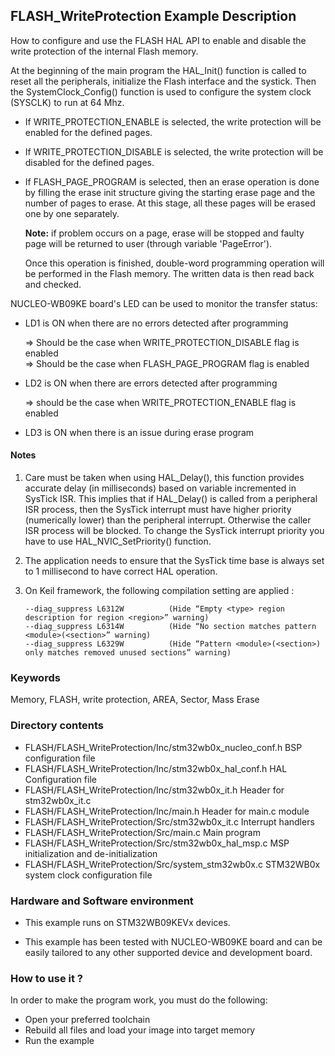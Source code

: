 ## <b>FLASH_WriteProtection Example Description</b>

How to configure and use the FLASH HAL API to enable and disable the write
protection of the internal Flash memory.

At the beginning of the main program the HAL_Init() function is called to reset
all the peripherals, initialize the Flash interface and the systick.
Then the SystemClock_Config() function is used to configure the system clock (SYSCLK)
to run at 64 Mhz.

  - If WRITE_PROTECTION_ENABLE is selected, the write protection will be enabled
    for the defined pages.

  - If WRITE_PROTECTION_DISABLE is selected, the write protection will be disabled
    for the defined pages.

  - If FLASH_PAGE_PROGRAM is selected, then an erase operation is done by filling
    the erase init structure giving the starting erase page and the number of
    pages to erase. At this stage, all these pages will be erased one by one separately.

    **Note:** if problem occurs on a page, erase will be stopped and faulty page will
    be returned to user (through variable 'PageError').

    Once this operation is finished, double-word programming operation will be performed
    in the Flash memory. The written data is then read back and checked.

NUCLEO-WB09KE board's LED can be used to monitor the transfer status:

 - LD1 is ON when there are no errors detected after programming
 
    => Should be the case when WRITE_PROTECTION_DISABLE flag is enabled  
    => Should be the case when FLASH_PAGE_PROGRAM flag is enabled

 - LD2 is ON when there are errors detected after programming
 
    => should be the case when WRITE_PROTECTION_ENABLE flag is enabled

 - LD3 is ON when there is an issue during erase program 

#### <b>Notes</b>

 1. Care must be taken when using HAL_Delay(), this function provides accurate
    delay (in milliseconds) based on variable incremented in SysTick ISR. This
    implies that if HAL_Delay() is called from a peripheral ISR process, then
    the SysTick interrupt must have higher priority (numerically lower)
    than the peripheral interrupt. Otherwise the caller ISR process will be blocked.
    To change the SysTick interrupt priority you have to use HAL_NVIC_SetPriority() function.

 2. The application needs to ensure that the SysTick time base is always set to 1 millisecond
    to have correct HAL operation.

 3. On Keil framework, the following compilation setting are applied :
    
        --diag_suppress L6312W          (Hide “Empty <type> region description for region <region>” warning)
        --diag_suppress L6314W          (Hide “No section matches pattern <module>(<section>” warning)
        --diag_suppress L6329W          (Hide “Pattern <module>(<section>) only matches removed unused sections” warning)
    
### <b>Keywords</b>

Memory, FLASH, write protection, AREA, Sector, Mass Erase

### <b>Directory contents</b>

  - FLASH/FLASH_WriteProtection/Inc/stm32wb0x_nucleo_conf.h     BSP configuration file
  - FLASH/FLASH_WriteProtection/Inc/stm32wb0x_hal_conf.h        HAL Configuration file
  - FLASH/FLASH_WriteProtection/Inc/stm32wb0x_it.h              Header for stm32wb0x_it.c
  - FLASH/FLASH_WriteProtection/Inc/main.h                      Header for main.c module
  - FLASH/FLASH_WriteProtection/Src/stm32wb0x_it.c              Interrupt handlers
  - FLASH/FLASH_WriteProtection/Src/main.c                      Main program
  - FLASH/FLASH_WriteProtection/Src/stm32wb0x_hal_msp.c         MSP initialization and de-initialization
  - FLASH/FLASH_WriteProtection/Src/system_stm32wb0x.c          STM32WB0x system clock configuration file

### <b>Hardware and Software environment</b>

  - This example runs on STM32WB09KEVx devices.

  - This example has been tested with NUCLEO-WB09KE board and can be
    easily tailored to any other supported device and development board.

### <b>How to use it ?</b>

In order to make the program work, you must do the following:

 - Open your preferred toolchain
 - Rebuild all files and load your image into target memory
 - Run the example

